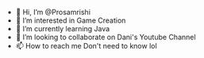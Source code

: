 - 👋 Hi, I’m @Prosamrishi
- 👀 I’m interested in Game Creation
- 🌱 I’m currently learning Java
- 💞️ I’m looking to collaborate on Dani's Youtube Channel
- 📫 How to reach me Don't need to know lol

<!---
Prosamrishi/Prosamrishi is a ✨ special ✨ repository because its `README.md` (this file) appears on your GitHub profile.
You can click the Preview link to take a look at your changes.
--->
